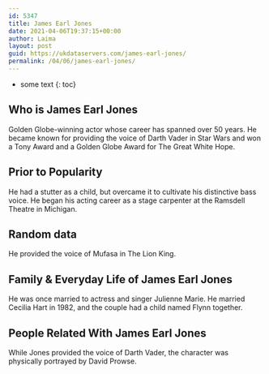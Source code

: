 ```yaml
---
id: 5347
title: James Earl Jones
date: 2021-04-06T19:37:15+00:00
author: Laima
layout: post
guid: https://ukdataservers.com/james-earl-jones/
permalink: /04/06/james-earl-jones/
---
```


* some text
{: toc}


## Who is James Earl Jones
                  
                  
                  
Golden Globe-winning actor whose career has spanned over 50 years. He became known for providing the voice of Darth Vader in Star Wars and won a Tony Award and a Golden Globe Award for The Great White Hope. 
                  
              
            
              
            
                
                
                
## Prior to Popularity
                  
                  
                  
He had a stutter as a child, but overcame it to cultivate his distinctive bass voice. He began his acting career as a stage carpenter at the Ramsdell Theatre in Michigan. 
                  
              
            
              
            
                
                
                
## Random data
                  
                  
                  
He provided the voice of Mufasa in The Lion King.
                  
              
            
              
            
                
                
                
## Family & Everyday Life of James Earl Jones
                  
                  
                  
He was once married to actress and singer Julienne Marie. He married Cecilia Hart in 1982, and the couple had a child named Flynn together.
                  
              
            
              
            
                
                
                
## People Related With James Earl Jones
                  
                  
                  
While Jones provided the voice of Darth Vader, the character was physically portrayed by David Prowse.
                  
              
            
              
            
                
              
            
              
              
            
            
              
            
          
          
          
